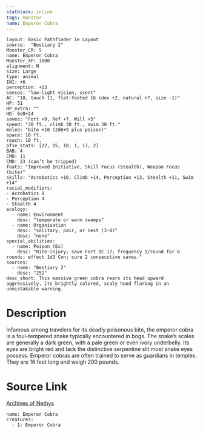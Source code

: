 ```yaml
---
statblock: inline
tags: monster
name: Emperor Cobra
---
```

```statblock
layout: Basic Pathfinder 1e Layout
source:  "Bestiary 2"
Monster_CR: 5
name: Emperor Cobra
Monster_XP: 1600
alignment: N
size: Large
type: animal
INI: +6
perception: +13
senses: "low-light vision, scent"
AC: "18, touch 11, flat-footed 16 (dex +2, natural +7, size -1)"
HP: 51
HP_extra: ""
HD: 6d8+24
saves: "Fort +9, Ref +7, Will +5"
speed: "30 ft., climb 30 ft., swim 30 ft."
melee: "bite +10 (2d6+9 plus poison)"
space: 10 ft.
reach: 10 ft.
pf1e_stats: [22, 15, 18, 1, 17, 2]
BAB: 4
CMB: 11
CMD: 23 (can’t be tripped)
feats: "Improved Initiative, Skill Focus (Stealth), Weapon Focus (bite)"
skills: "Acrobatics +10, Climb +14, Perception +13, Stealth +11, Swim +14"
racial_modifiers:
- Acrobatics 8
- Perception 4
- Stealth 4
ecology:
  - name: Environment
    desc: "temperate or warm swamps"
  - name: Organisation
    desc: "solitary, pair, or nest (3-8)"
    desc: "none"
special_abilities:
  - name: Poison (Ex)
    desc: "Bite-injury; save Fort DC 17; frequency 1/round for 6 rounds; effect 1d3 Con; cure 2 consecutive saves."
sources:
  - name: "Bestiary 2"
    desc: "252"
desc_short: This massive green cobra rears its head upward aggressively, its brightly colored, scaly hood flaring in an unmistakable warning.
```
# Description
Infamous among travelers for its deadly poisonous bite, the emperor cobra is a foul-tempered snake typically encountered in bogs. The snake’s scales are generally a dark green, with a pale green or even ivory underbelly. Its eyes are bright red and lack the distinctive serpentine slit most snake eyes possess. Emperor cobras are often trained to serve as guardians in temples. They are 16 feet long and weigh 200 pounds.
# Source Link
[Archives of Nethys](https://aonprd.com/MonsterDisplay.aspx?ItemName=Emperor%20Cobra)
```encounter-table
name: Emperor Cobra
creatures:
  - 1: Emperor Cobra
```
